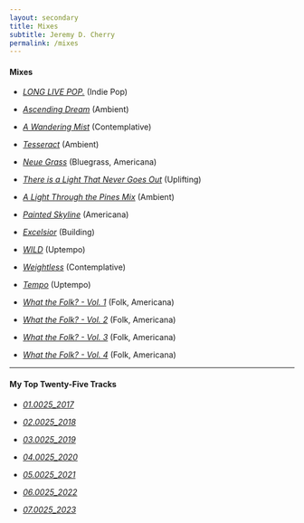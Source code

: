 ```yaml
---
layout: secondary
title: Mixes
subtitle: Jeremy D. Cherry
permalink: /mixes
---
```


<!-- Mixes -->

#### Mixes

- [_LONG LIVE POP._](https://open.spotify.com/playlist/3HgeNh5sMEenZeJnztxlqG?si=1eb1030661964c8f) (Indie Pop)

- [_Ascending Dream_](https://open.spotify.com/playlist/1pscJkw5mBO4lCkr3OsaoT?si=529832b5dd9b4253) (Ambient)

- [_A Wandering Mist_](https://open.spotify.com/playlist/1iuS2WXRXtwoZSsIyjU5p6?si=2b9247946b2d4b04) (Contemplative)

- [_Tesseract_](https://open.spotify.com/playlist/6MgByPgm48gpkQOxcyRoYp?si=ae4f114ce61343fb) (Ambient)

- [_Neue Grass_](https://open.spotify.com/playlist/6gb3oLk7qCA3xDVUndpWWU?si=da21f9e86d9b4624) (Bluegrass, Americana)

- [_There is a Light That Never Goes Out_](https://open.spotify.com/playlist/4dY0ZRGe02IOzclcD6AT9b?si=4a387a1c1c374ddc) (Uplifting)

- [_A Light Through the Pines Mix_](https://open.spotify.com/playlist/4iE05nEaBbKTtKSCvQr69d?si=e444007ec647490d) (Ambient)

- [_Painted Skyline_](https://open.spotify.com/playlist/2YcuEzpwpEDIXUsEnUN8fp?si=e997134bdf304477) (Americana)

- [_Excelsior_](https://open.spotify.com/playlist/4SZwfbm4VnisKPQyDJYaja?si=96f2c0abb5c04337) (Building)

- [_WILD_](https://open.spotify.com/playlist/6aFTspRu4no1H2rjHabWDh?si=fb9058a3d5d14a78) (Uptempo)

- [_Weightless_](https://open.spotify.com/playlist/5WrMHpyOqgbM9OyqayS0QA?si=5f774586699047a5) (Contemplative)

- [_Tempo_](https://open.spotify.com/playlist/1tQuaxP7sZOxo3mL5Hfcmu?si=b334262b474e4bbe) (Uptempo)

- [_What the Folk? - Vol. 1_](https://open.spotify.com/playlist/4uaQ74i2tVmzuwWOzq3GmC?si=ad01b5b0dc504f2d) (Folk, Americana)

- [_What the Folk? - Vol. 2_](https://open.spotify.com/playlist/4SLeUOVGsniVSSYcz9lNaR?si=63d3490b1bc94fc4) (Folk, Americana)

- [_What the Folk? - Vol. 3_](https://open.spotify.com/playlist/4av8XZ0Oxh139Q2k55PJE4?si=ee1ac5ec52f342c6) (Folk, Americana)

- [_What the Folk? - Vol. 4_](https://open.spotify.com/playlist/1YfB0QlkGy5nBfdoqOhRuJ?si=7b3e8effc582491c) (Folk, Americana)

---

<!-- My Top 25 -->

#### My Top Twenty-Five Tracks

- [_01.0025_2017_](https://open.spotify.com/playlist/18VHKcDWkoilEHuB9tYZ7z?si=3ee6fd7e82794f37)

- [_02.0025_2018_](https://open.spotify.com/playlist/5oOLmD3CsvR4XZFudO53SA?si=7dbd337809974285)

- [_03.0025_2019_](https://open.spotify.com/playlist/0RXcNXBp3KFNt9gjKIWZAR?si=949e235ffbad4f01)

- [_04.0025_2020_](https://open.spotify.com/playlist/7JX8juHaJHEeMxg9fuQT0J?si=6502da79b86b43ae)

- [_05.0025_2021_](https://open.spotify.com/playlist/0nMSOh5lGXqii6XWfPCF8Q?si=fb224f9606574ce3)

- [_06.0025_2022_](https://open.spotify.com/playlist/3TZooCIwFfuTahSD91BhYs?si=943bd1953d524d03)

- [_07.0025_2023_](https://open.spotify.com/playlist/34DjTd5GHOVy1Yo6aEbuHy?si=5d9d9d006dc9449f)